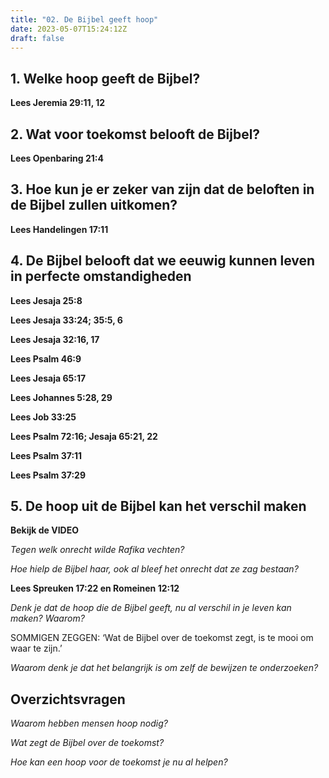```yaml
---
title: "02. De Bijbel geeft hoop"
date: 2023-05-07T15:24:12Z
draft: false
---
```


## 1. Welke hoop geeft de Bijbel?

**Lees Jeremia 29:11, 12**

## 2. Wat voor toekomst belooft de Bijbel?

**Lees Openbaring 21:4**

## 3. Hoe kun je er zeker van zijn dat de beloften in de Bijbel zullen uitkomen?

**Lees Handelingen 17:11**

## 4. De Bijbel belooft dat we eeuwig kunnen leven in perfecte omstandigheden

**Lees Jesaja 25:8**

**Lees Jesaja 33:24; 35:5, 6**

**Lees Jesaja 32:16, 17**

**Lees Psalm 46:9**

**Lees Jesaja 65:17**

**Lees Johannes 5:28, 29**

**Lees Job 33:25**

**Lees Psalm 72:16; Jesaja 65:21, 22**

**Lees Psalm 37:11**

**Lees Psalm 37:29**

## 5. De hoop uit de Bijbel kan het verschil maken

**Bekijk de VIDEO**

_Tegen welk onrecht wilde Rafika vechten?_

_Hoe hielp de Bijbel haar, ook al bleef het onrecht dat ze zag bestaan?_

**Lees Spreuken 17:22 en Romeinen 12:12**

_Denk je dat de hoop die de Bijbel geeft, nu al verschil in je leven kan maken? Waarom?_

SOMMIGEN ZEGGEN: ‘Wat de Bijbel over de toekomst zegt, is te mooi om waar te zijn.’

_Waarom denk je dat het belangrijk is om zelf de bewijzen te onderzoeken?_

## Overzichtsvragen

_Waarom hebben mensen hoop nodig?_

_Wat zegt de Bijbel over de toekomst?_

_Hoe kan een hoop voor de toekomst je nu al helpen?_
